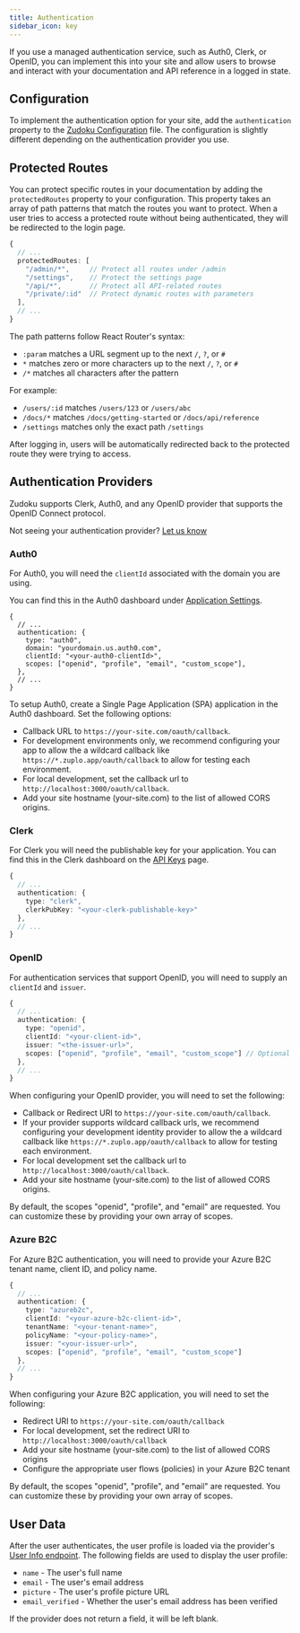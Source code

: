 ```yaml
---
title: Authentication
sidebar_icon: key
---
```


If you use a managed authentication service, such as Auth0, Clerk, or OpenID, you can implement this into your site and allow users to browse and interact with your documentation and API reference in a logged in state.

## Configuration

To implement the authentication option for your site, add the `authentication` property to the [Zudoku Configuration](./overview.md) file. The configuration is slightly different depending on the authentication provider you use.

## Protected Routes

You can protect specific routes in your documentation by adding the `protectedRoutes` property to your configuration. This property takes an array of path patterns that match the routes you want to protect. When a user tries to access a protected route without being authenticated, they will be redirected to the login page.

```typescript
{
  // ...
  protectedRoutes: [
    "/admin/*",     // Protect all routes under /admin
    "/settings",    // Protect the settings page
    "/api/*",       // Protect all API-related routes
    "/private/:id"  // Protect dynamic routes with parameters
  ],
  // ...
}
```

The path patterns follow React Router's syntax:

- `:param` matches a URL segment up to the next `/`, `?`, or `#`
- `*` matches zero or more characters up to the next `/`, `?`, or `#`
- `/*` matches all characters after the pattern

For example:

- `/users/:id` matches `/users/123` or `/users/abc`
- `/docs/*` matches `/docs/getting-started` or `/docs/api/reference`
- `/settings` matches only the exact path `/settings`

After logging in, users will be automatically redirected back to the protected route they were trying to access.

## Authentication Providers

Zudoku supports Clerk, Auth0, and any OpenID provider that supports the OpenID Connect protocol.

Not seeing your authentication provider? [Let us know](https://github.com/zuplo/zudoku/issues)

### Auth0

For Auth0, you will need the `clientId` associated with the domain you are using.

You can find this in the Auth0 dashboard under [Application Settings](https://auth0.com/docs/get-started/applications/application-settings).

```json5
{
  // ...
  authentication: {
    type: "auth0",
    domain: "yourdomain.us.auth0.com",
    clientId: "<your-auth0-clientId>",
    scopes: ["openid", "profile", "email", "custom_scope"],
  },
  // ...
}
```

To setup Auth0, create a Single Page Application (SPA) application in the Auth0 dashboard. Set the following options:

- Callback URL to `https://your-site.com/oauth/callback`.
- For development environments only, we recommend configuring your app to allow the a wildcard callback like `https://*.zuplo.app/oauth/callback` to allow for testing each environment.
- For local development, set the callback url to `http://localhost:3000/oauth/callback`.
- Add your site hostname (your-site.com) to the list of allowed CORS origins.

### Clerk

For Clerk you will need the publishable key for your application. You can find this in the Clerk dashboard on the [API Keys](https://dashboard.clerk.com/last-active?path=api-keys) page.

```typescript
{
  // ...
  authentication: {
    type: "clerk",
    clerkPubKey: "<your-clerk-publishable-key>"
  },
  // ...
}
```

### OpenID

For authentication services that support OpenID, you will need to supply an `clientId` and `issuer`.

```typescript
{
  // ...
  authentication: {
    type: "openid",
    clientId: "<your-client-id>",
    issuer: "<the-issuer-url>",
    scopes: ["openid", "profile", "email", "custom_scope"] // Optional custom scopes
  },
  // ...
}
```

When configuring your OpenID provider, you will need to set the following:

- Callback or Redirect URI to `https://your-site.com/oauth/callback`.
- If your provider supports wildcard callback urls, we recommend configuring your development identity provider to allow the a wildcard callback like `https://*.zuplo.app/oauth/callback` to allow for testing each environment.
- For local development set the callback url to `http://localhost:3000/oauth/callback`.
- Add your site hostname (your-site.com) to the list of allowed CORS origins.

By default, the scopes "openid", "profile", and "email" are requested. You can customize these by providing your own array of scopes.

### Azure B2C

For Azure B2C authentication, you will need to provide your Azure B2C tenant name, client ID, and policy name.

```typescript
{
  // ...
  authentication: {
    type: "azureb2c",
    clientId: "<your-azure-b2c-client-id>",
    tenantName: "<your-tenant-name>",
    policyName: "<your-policy-name>",
    issuer: "<your-issuer-url>",
    scopes: ["openid", "profile", "email", "custom_scope"]
  },
  // ...
}
```

When configuring your Azure B2C application, you will need to set the following:

- Redirect URI to `https://your-site.com/oauth/callback`
- For local development, set the redirect URI to `http://localhost:3000/oauth/callback`
- Add your site hostname (your-site.com) to the list of allowed CORS origins
- Configure the appropriate user flows (policies) in your Azure B2C tenant

By default, the scopes "openid", "profile", and "email" are requested. You can customize these by providing your own array of scopes.

## User Data

After the user authenticates, the user profile is loaded via the provider's [User Info endpoint](https://openid.net/specs/openid-connect-core-1_0.html#UserInfo). The following fields are used to display the user profile:

- `name` - The user's full name
- `email` - The user's email address
- `picture` - The user's profile picture URL
- `email_verified` - Whether the user's email address has been verified

If the provider does not return a field, it will be left blank.

